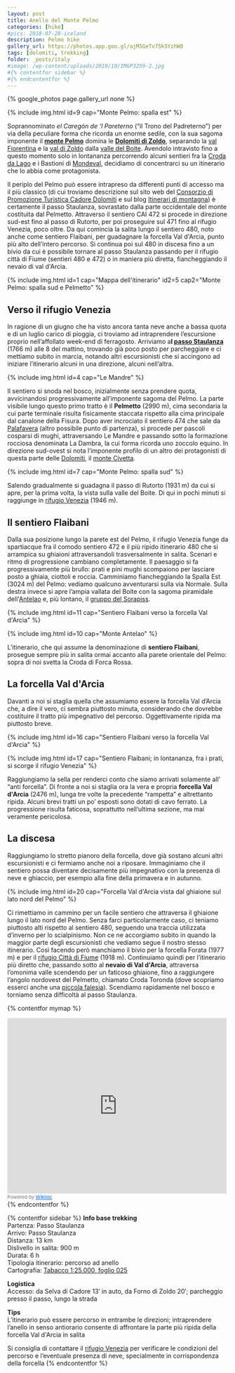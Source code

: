 ```yaml
---
layout: post
title: Anello del Monte Pelmo
categories: [hike]
#pics: 2018-07-28-iceland
description: Pelmo hike
gallery_url: https://photos.app.goo.gl/ajMSGeTv75kSYzhW8
tags: [dolomiti, trekking]
folder: _posts/italy
#image: /wp-content/uploads/2019/10/IMGP3259-2.jpg
#{% contentfor sidebar %}
#{% endcontentfor %}
---
```


{% google_photos page.gallery_url none %}

{% include img.html id=9 cap="Monte Pelmo: spalla est" %}

Soprannominato *el Caregón de ‘l Pareterno* (“il Trono del Padreterno”) per via della peculiare forma che ricorda un enorme sedile, con la sua sagoma imponente il **[monte Pelmo](https://it.wikipedia.org/wiki/Pelmo)** domina le [**Dolomiti di Zoldo**](https://it.wikipedia.org/wiki/Dolomiti_di_Zoldo), separando la [val Fiorentina](https://it.wikipedia.org/wiki/Val_Fiorentina) e la [val di Zoldo](https://it.wikipedia.org/wiki/Val_di_Zoldo) dalla [valle del Boite](https://it.wikipedia.org/wiki/Valle_del_Boite). Avendolo intravisto fino a questo momento solo in lontananza percorrendo alcuni sentieri fra la [Croda da Lago](https://it.wikipedia.org/wiki/Croda_da_Lago) e i Bastioni di [Mondeval](https://it.wikipedia.org/wiki/Mondeval), decidiamo di concentrarci su un itinerario che lo abbia come protagonista.

Il periplo del Pelmo può essere intrapreso da differenti punti di accesso ma il più classico (di cui troviamo descrizione sul sito web del [Consorzio di Promozione Turistica Cadore Dolomiti](https://www.dolomiti.org/it/cadore/esperienze/trekking/trekking-giro-del-monte-pelmo/) e sul blog [Itinerari di montagna](https://www.itineraridimontagna.it/anello-del-monte-pelmo/)) è certamente il passo Staulanza, sovrastato dalla parte occidentale del monte costituita dal Pelmetto. Attraverso il sentiero CAI 472 si procede in direzione sud-est fino al passo di Rutorto, per poi proseguire sul 471 fino al rifugio Venezia, poco oltre. Da qui comincia la salita lungo il sentiero 480, noto anche come sentiero Flaibani, per guadagnare la forcella Val d'Arcia, punto più alto dell’intero percorso. Si continua poi sul 480 in discesa fino a un bivio da cui è possibile tornare al passo Staulanza passando per il rifugio città di Fiume (sentieri 480 e 472) o in maniera più diretta, fiancheggiando il nevaio di val d'Arcia.

{% include img.html id=1 cap="Mappa dell'itinerario" id2=5 cap2="Monte Pelmo: spalla sud e Pelmetto" %}

## Verso il rifugio Venezia

In ragione di un giugno che ha visto ancora tanta neve anche a bassa quota e di un luglio carico di pioggia, ci troviamo ad intraprendere l’escursione proprio nell’affollato week-end di ferragosto. Arriviamo a**l [passo Staulanza](https://it.wikipedia.org/wiki/Passo_Staulanza)** (1766 m) alle 8 del mattino, trovando già poco posto per parcheggiare e ci mettiamo subito in marcia, notando altri escursionisti che si accingono ad iniziare l’itinerario alcuni in una direzione, alcuni nell’altra.

{% include img.html id=4 cap="Le Mandre" %}

Il sentiero si snoda nel bosco, inizialmente senza prendere quota, avvicinandosi progressivamente all’imponente sagoma del Pelmo. La parte visibile lungo questo primo tratto è il **Pelmetto** (2990 m), cima secondaria la cui parte terminale risulta fisicamente staccata rispetto alla cima principale dal canalone della Fisura. Dopo aver incrociato il sentiero 474 che sale da [Palafavera](https://www.infodolomiti.it/dormire-e-mangiare/rifugi-alpini-ed-escursionistici/palafavera/7541-l1.html) (altro possibile punto di partenza), si procede per pascoli cosparsi di mughi, attraversando Le Mandre e passando sotto la formazione rocciosa denominata La Dambra, la cui forma ricorda uno zoccolo equino. In direzione sud-ovest si nota l’imponente profilo di un altro dei protagonisti di questa parte delle [Dolomiti](https://www.dolomiti.org/it?place=dolomiti), il [monte Civetta](https://it.wikipedia.org/wiki/Monte_Civetta).

{% include img.html id=7 cap="Monte Pelmo: spalla sud" %}

Salendo gradualmente si guadagna il passo di Rutorto (1931 m) da cui si apre, per la prima volta, la vista sulla valle del Boite. Di qui in pochi minuti si raggiunge in [rifugio Venezia](http://www.rifugiovenezia.it/) (1946 m).

## Il sentiero Flaibani

Dalla sua posizione lungo la parete est del Pelmo, il rifugio Venezia funge da spartiacque fra il comodo sentiero 472 e il più ripido itinerario 480 che si arrampica su ghiaioni attraversandoli trasversalmente in salita. Scenari e ritmo di progressione cambiano completamente. Il paesaggio si fa progressivamente più brullo: prati e pini mughi scompaiono per lasciare posto a ghiaia, ciottoli e roccia. Camminiamo fiancheggiando la Spalla Est (3024 m) del Pelmo: vediamo qualcuno avventurarsi sulla via Normale. Sulla destra invece si apre l’ampia vallata del Boite con la sagoma piramidale dell'[Antelao](https://it.wikipedia.org/wiki/Antelao) e, più lontano, il [gruppo del Sorapiss](https://it.wikipedia.org/wiki/Gruppo_del_Sorapiss).

{% include img.html id=11 cap="Sentiero Flaibani verso la forcella Val d'Arcia" %}

{% include img.html id=10 cap="Monte Antelao" %}

L’itinerario, che qui assume la denominazione di **sentiero Flaibani**, prosegue sempre più in salita ormai accanto alla parete orientale del Pelmo: sopra di noi svetta la Croda di Forca Rossa.

## La forcella Val d'Arcia

Davanti a noi si staglia quella che assumiamo essere la forcella Val d’Arcia che, a dire il vero, ci sembra piuttosto minuta, considerando che dovrebbe costituire il tratto più impegnativo del percorso. Oggettivamente ripida ma piuttosto breve.

{% include img.html id=16 cap="Sentiero Flaibani verso la forcella Val d'Arcia" %}

{% include img.html id=17 cap="Sentiero Flaibani; in lontananza, fra i prati, si scorge il rifugio Venezia" %}

Raggiungiamo la sella per renderci conto che siamo arrivati solamente all’ “anti forcella”. Di fronte a noi si staglia ora la vera e propria **forcella Val d'Arcia** (2476 m), lunga tre volte la precedente “rampetta” e altrettanto ripida. Alcuni brevi tratti un po’ esposti sono dotati di cavo ferrato. La progressione risulta faticosa, soprattutto nell’ultima sezione, ma mai veramente pericolosa.

## La discesa

Raggiungiamo lo stretto pianoro della forcella, dove già sostano alcuni altri escursionisti e ci fermiamo anche noi a riposare. Immaginiamo che il sentiero possa diventare decisamente più impegnativo con la presenza di neve e ghiaccio, per esempio alla fine della primavera e in autunno.

{% include img.html id=20 cap="Forcella Val d'Arcia vista dal ghiaione sul lato nord del Pelmo" %}

Ci rimettiamo in cammino per un facile sentiero che attraversa il ghiaione lungo il lato nord del Pelmo. Senza farci particolarmente caso, ci teniamo piuttosto alti rispetto al sentiero 480, seguendo una traccia utilizzata d’inverno per lo scialpinismo. Non ce ne accorgiamo subito in quando la maggior parte degli escursionisti che vediamo segue il nostro stesso itinerario. Così facendo però manchiamo il bivio per la forcella Forata (1977 m) e per il [rifugio Città di Fiume](https://www.rifugiocittadifiume.it/) (1918 m). Continuiamo quindi per l’itinerario più diretto che, passando sotto al **nevaio di Val d'Arcia**, attraversa l’omonima valle scendendo per un faticoso ghiaione, fino a raggiungere l’angolo nordovest del Pelmetto, chiamato Croda Toronda (dove scopriamo esserci anche una [piccola falesia](https://www.planetmountain.com/it/notizie/arrampicata/arrampicata-nuovo-settore-alla-crepa-toronda-del-monte-pelmo-in-dolomiti.html)). Scendiamo rapidamente nel bosco e torniamo senza difficoltà al passo Staulanza.

{% contentfor mymap %}
<iframe frameBorder="0" scrolling="no" src="https://www.wikiloc.com/wikiloc/spatialArtifacts.do?event=view&id=117044503&measures=off&title=off&near=off&images=off&maptype=H" width="500" height="400"></iframe><div style="color:#777;font-size:11px;line-height:16px;">Powered by <a style="color:#06d;font-size:11px;line-height:16px;" target="_blank" href="https://www.wikiloc.com">Wikiloc</a></div>
{% endcontentfor %}

{% contentfor sidebar %}
**Info base trekking**  
Partenza: Passo Staulanza  
Arrivo: Passo Staulanza  
Distanza: 13 km  
Dislivello in salita: 900 m  
Durata: 6 h  
Tipologia itinerario: percorso ad anello  
Cartografia: [Tabacco 1:25.000, foglio 025](https://www.tabaccoeditrice.it/cartografie/25000/025-dolomiti-di-zoldo-cadorine-e-agordine/)

**Logistica**  
Accesso: da Selva di Cadore 13′ in auto, da Forno di Zoldo 20′; parcheggio presso il passo, lungo la strada

**Tips**  
L’itinerario può essere percorso in entrambe le direzioni; intraprendere l’anello in senso antiorario consente di affrontare la parte più ripida della forcella Val d'Arcia in salita

Si consiglia di contattare il [rifugio Venezia](https://www.rifugiovenezia.it/) per verificare le condizioni del percorso e l’eventuale presenza di neve, specialmente in corrispondenza della forcella
{% endcontentfor %}